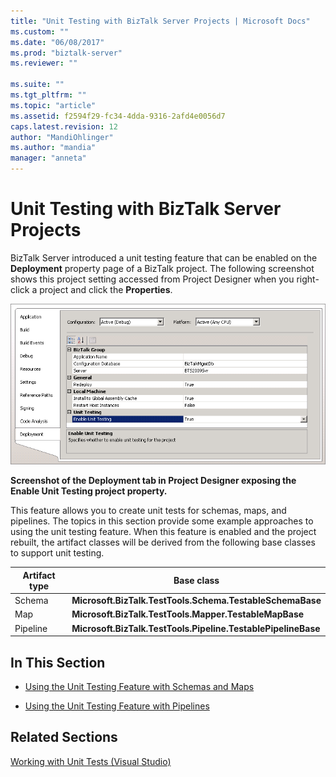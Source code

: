```yaml
---
title: "Unit Testing with BizTalk Server Projects | Microsoft Docs"
ms.custom: ""
ms.date: "06/08/2017"
ms.prod: "biztalk-server"
ms.reviewer: ""

ms.suite: ""
ms.tgt_pltfrm: ""
ms.topic: "article"
ms.assetid: f2594f29-fc34-4dda-9316-2afd4e0056d7
caps.latest.revision: 12
author: "MandiOhlinger"
ms.author: "mandia"
manager: "anneta"
---
```

# Unit Testing with BizTalk Server Projects
BizTalk Server introduced a unit testing feature that can be enabled on the **Deployment** property page of a BizTalk project. The following screenshot shows this project setting accessed from Project Designer when you right-click a project and click the **Properties**.  
  
 ![](../core/media/projectdesignerenableunittesting.gif "ProjectDesignerEnableUnitTesting")  
  
 **Screenshot of the Deployment tab in Project Designer exposing the Enable Unit Testing project property.**  
  
 This feature allows you to create unit tests for schemas, maps, and pipelines. The topics in this section provide some example approaches to using the unit testing feature. When this feature is enabled and the project rebuilt, the artifact classes will be derived from the following base classes to support unit testing.  
  
|Artifact type|Base class|  
|-------------------|----------------|  
|Schema|**Microsoft.BizTalk.TestTools.Schema.TestableSchemaBase**|  
|Map|**Microsoft.BizTalk.TestTools.Mapper.TestableMapBase**|  
|Pipeline|**Microsoft.BizTalk.TestTools.Pipeline.TestablePipelineBase**|  
  
## In This Section  
  
-   [Using the Unit Testing Feature with Schemas and Maps](../core/using-the-unit-testing-feature-with-schemas-and-maps.md)  
  
-   [Using the Unit Testing Feature with Pipelines](../core/using-the-unit-testing-feature-with-pipelines.md)  
  
## Related Sections  
 [Working with Unit Tests (Visual Studio)](http://go.microsoft.com/fwlink/?LinkId=128890)